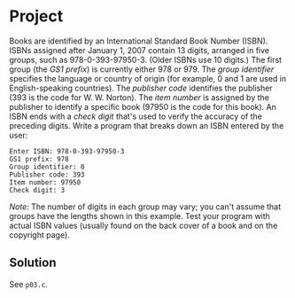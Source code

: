 # Project

Books are identified by an International Standard Book Number (ISBN). ISBNs
assigned after January 1, 2007 contain 13 digits, arranged in five groups, such
as 978-0-393-97950-3. (Older ISBNs use 10 digits.) The first group (the *GS1
prefix*) is currently either 978 or 979. The *group identifier* specifies the
language or country of origin (for example, 0 and 1 are used in
English-speaking countries). The *publisher code* identifies the publisher (393
is the code for W. W. Norton). The *item number* is assigned by the publisher
to identify a specific book (97950 is the code for this book). An ISBN ends
with a *check digit* that's used to verify the accuracy of the preceding
digits. Write a program that breaks down an ISBN entered by the user:

```
Enter ISBN: 978-0-393-97950-3
GS1 prefix: 978
Group identifier: 0
Publisher code: 393
Item number: 97950
Check digit: 3
```

*Note:* The number of digits in each group may vary; you can't assume that
groups have the lengths shown in this example. Test your program with actual
ISBN values (usually found on the back cover of a book and on the copyright
page).

## Solution

See `p03.c`.
